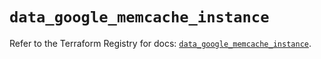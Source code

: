 # `data_google_memcache_instance`

Refer to the Terraform Registry for docs: [`data_google_memcache_instance`](https://registry.terraform.io/providers/hashicorp/google/6.41.0/docs/data-sources/memcache_instance).
